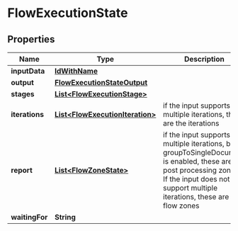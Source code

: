 
# FlowExecutionState

## Properties
Name | Type | Description | Notes
------------ | ------------- | ------------- | -------------
**inputData** | [**IdWithName**](IdWithName.md) |  |  [optional]
**output** | [**FlowExecutionStateOutput**](FlowExecutionStateOutput.md) |  |  [optional]
**stages** | [**List&lt;FlowExecutionStage&gt;**](FlowExecutionStage.md) |  |  [optional]
**iterations** | [**List&lt;FlowExecutionIteration&gt;**](FlowExecutionIteration.md) | if the input supports multiple iterations, these are the iterations |  [optional]
**report** | [**List&lt;FlowZoneState&gt;**](FlowZoneState.md) | if the input supports multiple iterations, but groupToSingleDocument is enabled, these are the post processing zones. If the input does not support multiple iterations, these are the flow zones |  [optional]
**waitingFor** | **String** |  |  [optional]



